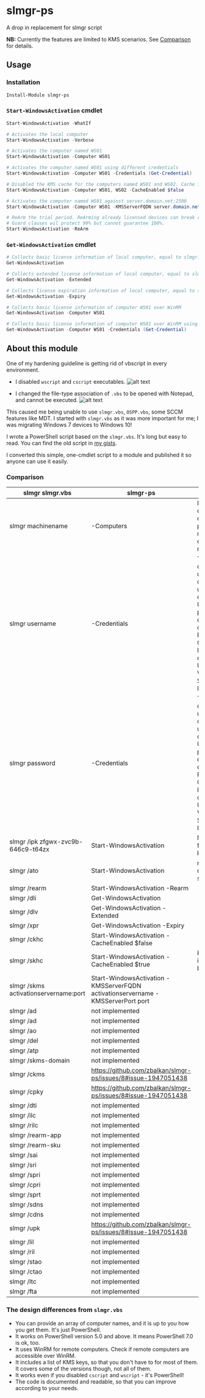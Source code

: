# slmgr-ps

A drop in replacement for slmgr script

**NB:** Currently the features are limited to KMS scenarios. See [Comparison](#comparison) for details.

## Usage

### Installation

```powershell
Install-Module slmgr-ps
```

### `Start-WindowsActivation` cmdlet
```powershell
Start-WindowsActivation -WhatIf

# Activates the local computer
Start-WindowsActivation -Verbose

# Activates the computer named WS01
Start-WindowsActivation -Computer WS01

# Activates the computer named WS01 using different credentials
Start-WindowsActivation -Computer WS01 -Credentials (Get-Credential)

# Disabled the KMS cache for the computers named WS01 and WS02. Cache is enabled by default.
Start-WindowsActivation -Computer WS01, WS02 -CacheEnabled $false

# Activates the computer named WS01 against server.domain.net:2500
Start-WindowsActivation -Computer WS01 -KMSServerFQDN server.domain.net -KMSServerPort 2500

# ReArm the trial period. ReArming already licensed devices can break current license issues.
# Guard clauses wil protect 99% but cannot guarantee 100%.
Start-WindowsActivation -ReArm
```

### `Get-WindowsActivation` cmdlet
```powershell
# Collects basic license information of local computer, equal to slmgr.vbs /dli
Get-WindowsActivation

# Collects extended license information of local computer, equal to slmgr.vbs /dlv
Get-WindowsActivation -Extended

# Collects license expiration information of local computer, equal to slmgr.vbs /xpr
Get-WindowsActivation -Expiry

# Collects basic license information of computer WS01 over WinRM
Get-WindowsActivation -Computer WS01

# Collects basic license information of computer WS01 over WinRM using different credentials
Get-WindowsActivation -Computer WS01 -Credentials (Get-Credential)

```

## About this module

One of my hardening guideline is getting rid of vbscript in every environment.
- I disabled `wscript` and `cscript` executables.
![alt text](images/blocked.png "Blocked cscript and wscript")

- I changed the file-type association of `.vbs` to be opened with Notepad, and cannot be executed.
![alt text](images/notepad.png ".vbs extension is not an executable.")

This caused me being unable to use `slmgr.vbs`, `OSPP.vbs`, some SCCM features like MDT. I started with `slmgr.vbs` as it was more important for me; I was migrating Windows 7 devices to Windows 10!

I wrote a PowerShell script based on the `slmgr.vbs`. It's long but easy to read. You can find the old script in [my gists](https://gist.github.com/zbalkan/4ba92656a3a8387e6b220bcf8fcd5fc6).

I converted this simple, one-cmdlet script to a module and published it so anyone can use it easily.

### Comparison

| slmgr slmgr.vbs                       | slmgr-ps   | Notes |
|---------------------------------------|------------|-------|
| slmgr machinename                     | -Computers                                                                      | Instead of one, you can provide multiple computer names. |
| slmgr username                        | -Credentials                                                                    | The command uses the current user's credentials. User can passs a credential object. Reference: CWE-214: Invocation of Process Using Visible Sensitive Information |
| slmgr password                        | -Credentials                                                                    | The command uses the current user's credentials. User can passs a credential object. Reference: CWE-214: Invocation of Process Using Visible Sensitive Information |
| slmgr /ipk zfgwx-zvc9b-646c9-t64zx    | Start-WindowsActivation                                                         | No need for KMS keys |
| slmgr /ato                            | Start-WindowsActivation                                                         | no need for calling /ato separately |
| slmgr /rearm                          | Start-WindowsActivation -Rearm                                                  | |
| slmgr /dli                            | Get-WindowsActivation                                                           | |
| slmgr /dlv                            | Get-WindowsActivation -Extended                                                 | |
| slmgr /xpr                            | Get-WindowsActivation -Expiry                                                   | |
| slmgr /ckhc                           | Start-WindowsActivation -CacheEnabled $false                                    | |
| slmgr /skhc                           | Start-WindowsActivation -CacheEnabled $true                                     | KMS cache is enabled by default |
| slmgr /skms activationservername:port | Start-WindowsActivation -KMSServerFQDN activationservername -KMSServerPort port | |
| slmgr /ad                             | not implemented                                                                 | |
| slmgr /ad                             | not implemented                                                                 | |
| slmgr /ao                             | not implemented                                                                 | |
| slmgr /del                            | not implemented                                                                 | |
| slmgr /atp                            | not implemented                                                                 | |
| slmgr /skms-domain                    | not implemented                                                                 | |
| slmgr /ckms                           | https://github.com/zbalkan/slmgr-ps/issues/8#issue-1947051438                   | |
| slmgr /cpky                           | https://github.com/zbalkan/slmgr-ps/issues/8#issue-1947051438                   | |
| slmgr /dti                            | not implemented                                                                 | |
| slmgr /ilc                            | not implemented                                                                 | |
| slmgr /rilc                           | not implemented                                                                 | |
| slmgr /rearm-app                      | not implemented                                                                 | |
| slmgr /rearm-sku                      | not implemented                                                                 | |
| slmgr /sai                            | not implemented                                                                 | |
| slmgr /sri                            | not implemented                                                                 | |
| slmgr /spri                           | not implemented                                                                 | |
| slmgr /cpri                           | not implemented                                                                 | |
| slmgr /sprt                           | not implemented                                                                 | |
| slmgr /sdns                           | not implemented                                                                 | |
| slmgr /cdns                           | not implemented                                                                 | |
| slmgr /upk                            | https://github.com/zbalkan/slmgr-ps/issues/8#issue-1947051438                   | |
| slmgr /lil                            | not implemented                                                                 | |
| slmgr /ril                            | not implemented                                                                 | |
| slmgr /stao                           | not implemented                                                                 | |
| slmgr /ctao                           | not implemented                                                                 | |
| slmgr /ltc                            | not implemented                                                                 | |
| slmgr /fta                            | not implemented                                                                 | |

### The design differences from `slmgr.vbs`

- You can provide an array of computer names, and it is up to you how you get them. It's just PowerShell.
- It works on PowerShell version 5.0 and above. It means PowerShell 7.0 is ok, too.
- It uses WinRM for remote computers. Check if remote computers are accessible over WinRM.
- It includes a list of KMS keys, so that you don't have to for most of them. It covers some of the versions though, not all of them.
- It works even if you disabled `cscript` and `wscript` - it's PowerShell!
- The code is documented and readable, so that you can improve according to your needs.
